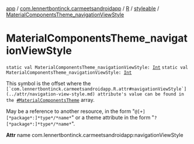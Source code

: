 [app](../../../index.md) / [com.lennertbontinck.carmeetsandroidapp](../../index.md) / [R](../index.md) / [styleable](index.md) / [MaterialComponentsTheme_navigationViewStyle](./-material-components-theme_navigation-view-style.md)

# MaterialComponentsTheme_navigationViewStyle

`static val MaterialComponentsTheme_navigationViewStyle: `[`Int`](https://kotlinlang.org/api/latest/jvm/stdlib/kotlin/-int/index.html)
`static val MaterialComponentsTheme_navigationViewStyle: `[`Int`](https://kotlinlang.org/api/latest/jvm/stdlib/kotlin/-int/index.html)

This symbol is the offset where the ``[`com.lennertbontinck.carmeetsandroidapp.R.attr#navigationViewStyle`](../attr/navigation-view-style.md) attribute's value can be found in the ``[`#MaterialComponentsTheme`](-material-components-theme.md) array.

May be a reference to another resource, in the form "`@[+][*package*:]*type*/*name*`" or a theme attribute in the form "`?[*package*:]*type*/*name*`".

**Attr**
name com.lennertbontinck.carmeetsandroidapp:navigationViewStyle

